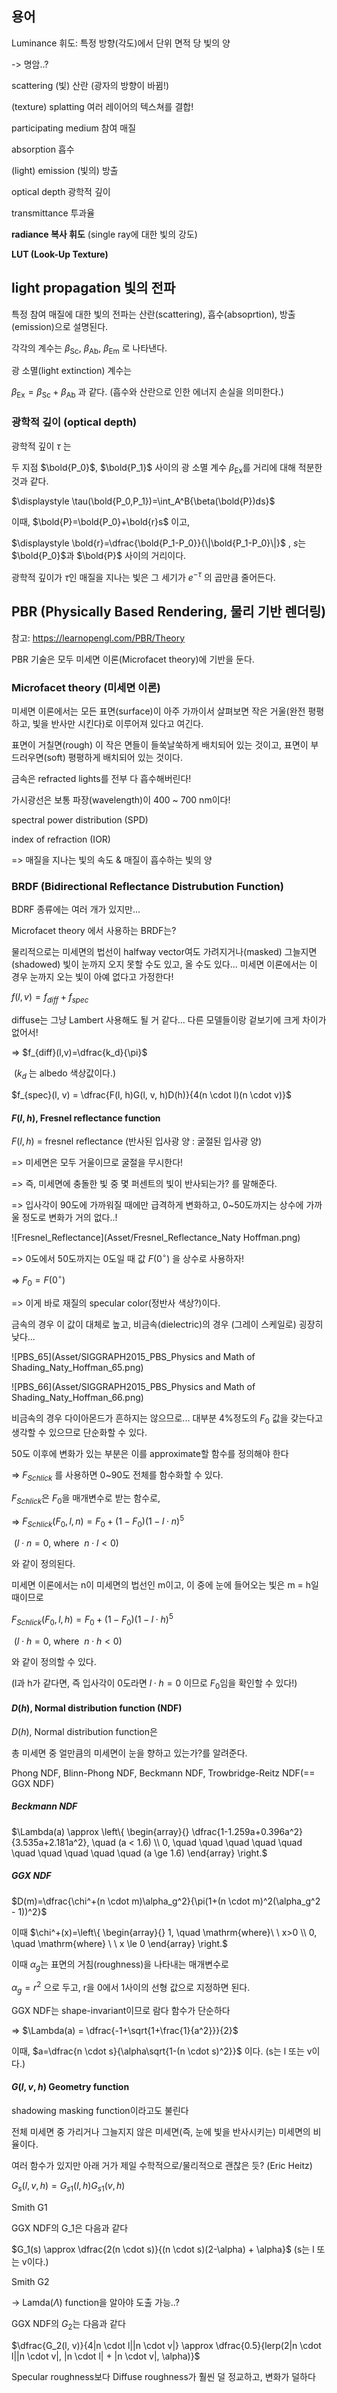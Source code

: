 ## 용어

Luminance 휘도: 특정 방향(각도)에서 단위 면적 당 빛의 양

 -> 명암..?

scattering (빛) 산란 (광자의 방향이 바뀜!)

(texture) splatting 여러 레이어의 텍스쳐를 결합!

participating medium 참여 매질

absorption 흡수

(light) emission (빛의) 방출

optical depth 광학적 깊이

transmittance 투과율

**radiance 복사 휘도** (single ray에 대한 빛의 강도)

**LUT (Look-Up Texture)**



## light propagation 빛의 전파

특정 참여 매질에 대한 빛의 전파는 산란(scattering), 흡수(absoprtion), 방출(emission)으로 설명된다.

각각의 계수는 $\beta_\mathrm{Sc}$, $\beta_\mathrm{Ab}$, $\beta_\mathrm{Em}$ 로 나타낸다.

광 소멸(light extinction) 계수는

$\beta_\mathrm{Ex}=\beta_\mathrm{Sc}+\beta_\mathrm{Ab}$ 과 같다. (흡수와 산란으로 인한 에너지 손실을 의미한다.)

### 광학적 깊이 (optical depth)

광학적 깊이 $\tau$ 는

두 지점 $\bold{P_0}$, $\bold{P_1}$ 사이의 광 소멸 계수 $\beta_\mathrm{Ex}$를 거리에 대해 적분한 것과 같다.

$\displaystyle \tau(\bold{P_0,P_1})=\int_A^B{\beta(\bold{P})ds}$

이때, $\bold{P}=\bold{P_0}+\bold{r}s$ 이고,

$\displaystyle \bold{r}=\dfrac{\bold{P_1-P_0}}{\|\bold{P_1-P_0}\|}$ , $s$는 $\bold{P_0}$과 $\bold{P}$ 사이의 거리이다.

광학적 깊이가 $\tau$인 매질을 지나는 빛은 그 세기가 $e^{-\tau}$ 의 곱만큼 줄어든다.



## PBR (Physically Based Rendering, 물리 기반 렌더링)

참고:  https://learnopengl.com/PBR/Theory

PBR 기술은 모두 미세면 이론(Microfacet theory)에 기반을 둔다.

### Microfacet theory (미세면 이론)

미세면 이론에서는 모든 표면(surface)이 아주 가까이서 살펴보면 작은 거울(완전 평평하고, 빛을 반사만 시킨다)로 이루어져 있다고 여긴다.

표면이 거칠면(rough) 이 작은 면들이 들쑥날쑥하게 배치되어 있는 것이고, 표면이 부드러우면(soft) 평평하게 배치되어 있는 것이다.



금속은 refracted lights를 전부 다 흡수해버린다!



가시광선은 보통 파장(wavelength)이 400 ~ 700 nm이다!

spectral power distribution (SPD)

index of refraction (IOR)

 => 매질을 지나는 빛의 속도 & 매질이 흡수하는 빛의 양



### BRDF (Bidirectional Reflectance Distrubution Function)

BDRF 종류에는 여러 개가 있지만...

Microfacet theory 에서 사용하는 BRDF는?

물리적으로는 미세면의 법선이 halfway vector여도 가려지거나(masked) 그늘지면(shadowed) 빛이 눈까지 오지 못할 수도 있고, 올 수도 있다... 미세면 이론에서는 이 경우 눈까지 오는 빛이 아예 없다고 가정한다!



$f(l,v)=f_{diff}+f_{spec}$

diffuse는 그냥 Lambert 사용해도 될 거 같다... 다른 모델들이랑 겉보기에 크게 차이가 없어서!

 => $f_{diff}(l,v)=\dfrac{k_d}{\pi}$

​      ($k_d$ 는 albedo 색상값이다.) 



$f_{spec}(l, v) = \dfrac{F(l, h)G(l, v, h)D(h)}{4(n \cdot l)(n \cdot v)}$



#### $F(l,h)$, Fresnel reflectance function

$F(l,h)$ = fresnel reflectance (반사된 입사광 양 : 굴절된 입사광 양) 

=> 미세면은 모두 거울이므로 굴절을 무시한다!

=> 즉, 미세면에 충돌한 빛 중 몇 퍼센트의 빛이 반사되는가? 를 말해준다.

=> 입사각이 90도에 가까워질 때에만 급격하게 변화하고, 0~50도까지는 상수에 가까울 정도로 변화가 거의 없다..!

![Fresnel_Reflectance](Asset/Fresnel_Reflectance_Naty Hoffman.png)

=> 0도에서 50도까지는 0도일 때 값 $F(0^\circ)$ 을 상수로 사용하자!

=> $F_0=F(0^\circ)$

=> 이게 바로 재질의 specular color(정반사 색상?)이다.

금속의 경우 이 값이 대체로 높고, 비금속(dielectric)의 경우 (그레이 스케일로) 굉장히 낮다...

![PBS_65](Asset/SIGGRAPH2015_PBS_Physics and Math of Shading_Naty_Hoffman_65.png)

![PBS_66](Asset/SIGGRAPH2015_PBS_Physics and Math of Shading_Naty_Hoffman_66.png)

비금속의 경우 다이아몬드가 흔하지는 않으므로... 대부분 4%정도의 $F_0$ 값을 갖는다고 생각할 수 있으므로 단순화할 수 있다.

50도 이후에 변화가 있는 부분은 이를 approximate할 함수를 정의해야 한다

=> $F_{Schlick}$ 를 사용하면 0~90도 전체를 함수화할 수 있다.

 $F_{Schlick}$은 $F_0$을 매개변수로 받는 함수로,

 => $F_{Schlick}(F_0, l, n)=F_0+(1-F_0)(1-l \cdot n)^5$

​     ($l \cdot n = 0,\ \mathrm{where}\ \ n \cdot l<0$)

 와 같이 정의된다.

미세면 이론에서는 n이 미세면의 법선인 m이고, 이 중에 눈에 들어오는 빛은 m = h일 때이므로

 $F_{Schlick}(F_0, l, h)=F_0+(1-F_0)(1-l \cdot h)^5$

​     ($l \cdot h = 0,\ \mathrm{where}\ \ n \cdot h<0$)

와 같이 정의할 수 있다.

(l과 h가 같다면, 즉 입사각이 0도라면 $l \cdot h=0$ 이므로 $F_0$임을 확인할 수 있다!)

#### $D(h)$, Normal distribution function (NDF)

$D(h)$, Normal distribution function은

총 미세면 중 얼만큼의 미세면이 눈을 향하고 있는가?를 알려준다.

Phong NDF, Blinn-Phong NDF, Beckmann NDF, Trowbridge-Reitz NDF(== GGX NDF)

##### Beckmann NDF

$\Lambda(a) \approx \left\{ \begin{array}{} \dfrac{1-1.259a+0.396a^2}{3.535a+2.181a^2}, \quad (a < 1.6) \\ 0, \quad \quad \quad \quad \quad \quad \quad \quad \quad \quad (a \ge 1.6) \end{array} \right.$



##### GGX NDF

$D(m)=\dfrac{\chi^+(n \cdot m)\alpha_g^2}{\pi(1+(n \cdot m)^2(\alpha_g^2 -  1))^2}$

이때 $\chi^+(x)=\left\{ \begin{array}{} 1, \quad \mathrm{where}\ \ x>0 \\ 0, \quad \mathrm{where} \ \  x \le 0 \end{array} \right.$

이때 $\alpha_g$는 표면의 거침(roughness)을 나타내는 매개변수로

$\alpha_g = r^2$ 으로 두고, r을 0에서 1사이의 선형 값으로 지정하면 된다.



GGX NDF는 shape-invariant이므로 람다 함수가 단순하다

 => $\Lambda(a) = \dfrac{-1+\sqrt{1+\frac{1}{a^2}}}{2}$

 이때, $a=\dfrac{n \cdot s}{\alpha\sqrt{1-(n \cdot s)^2}}$ 이다. (s는 l 또는 v이다.)

 

#### $G(l, v, h)$ Geometry function

shadowing masking function이라고도 불린다

전체 미세면 중 가리거나 그늘지지 않은 미세면(즉, 눈에 빛을 반사시키는) 미세면의 비율이다.

여러 함수가 있지만 아래 거가 제일 수학적으로/물리적으로 괜찮은 듯? (Eric Heitz)

$G_s(l, v, h) = G_{s1}(l,h)G_{s1}(v,h)$

Smith G1

GGX NDF의 G_1은 다음과 같다

$G_1(s) \approx \dfrac{2(n \cdot s)}{(n \cdot s)(2-\alpha) + \alpha}$ (s는 l 또는 v이다.)



Smith G2

 -> Lamda($\Lambda$) function을 알아야 도출 가능..?

GGX NDF의 $G_2$는 다음과 같다

$\dfrac{G_2(l, v)}{4|n \cdot l||n \cdot v|} \approx \dfrac{0.5}{lerp(2|n \cdot l||n \cdot v|, |n \cdot l| + |n \cdot v|, \alpha)}$



Specular roughness보다 Diffuse roughness가 훨씬 덜 정교하고, 변화가 덜하다

